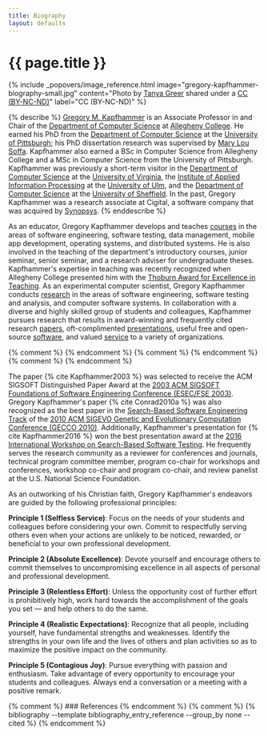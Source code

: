 ```yaml
---
title: Biography
layout: defaults
---
```


# {{ page.title }}

<!-- Include header image -->
{% include _popovers/image_reference.html image="gregory-kapfhammer-biography-small.jpg" content="Photo by <a href='https://www.facebook.com/tkpapinchak'>Tanya Greer</a> shared under a <a href='http://creativecommons.org/licenses/by-nc-nd/4.0/'>CC (BY-NC-ND)</a>" label="CC (BY-NC-ND)" %}

{% describe %}
[Gregory M. Kapfhammer]({{site.baseurl}}) is an Associate Professor in and Chair
of the [Department of Computer Science](http://www.cs.allegheny.edu) at
[Allegheny College](http://www.allegheny.edu). He earned his PhD from the
[Department of Computer Science](https://cs.pitt.edu) at the [University of
Pittsburgh](http://www.pitt.edu); his PhD dissertation research was supervised
by [Mary Lou Soffa](http://www.cs.virginia.edu/~soffa/). Kapfhammer also earned
a BSc in Computer Science from Allegheny College and a MSc in Computer Science
from the University of Pittsburgh. Kapfhammer was previously a short-term
visitor in the [Department of Computer Science](http://www.cs.virginia.edu) at
the [University of Virginia](http://www.virginia.edu), the [Institute of Applied
Information Processing](http://iai.mathematik.uni-ulm.de/en/index.html) at the
[University of Ulm](http://www.uni-ulm.de/en), and the [Department of Computer
Science](https://www.sheffield.ac.uk/dcs) at the [University of
Sheffield](http://www.sheffield.ac.uk/). In the past, Gregory Kapfhammer was a
research associate at Cigital, a software company that was acquired by
[Synopsys](https://www.synopsys.com/).
{% enddescribe %}

As an educator, Gregory Kapfhammer develops and teaches
[courses]({{site.baseurl}}teaching) in the areas of software engineering,
software testing, data management, mobile app development, operating systems,
and distributed systems. He is also involved in the teaching of the department's
introductory courses, junior seminar, senior seminar, and a research adviser for
undergraduate theses. Kapfhammer's expertise in teaching was recently recognized
when Allegheny College presented him with the [Thoburn Award for Excellence in
Teaching](https://sites.allegheny.edu/alumni/award-recipients/#thoburn). As an
experimental computer scientist, Gregory Kapfhammer conducts
[research]({{site.baseurl}}research/) in the areas of software engineering,
software testing and analysis, and computer software systems. In collaboration
with a diverse and highly skilled group of students and colleagues, Kapfhammer
pursues research that results in award-winning and frequently cited research
[papers]({{site.baseurl}}research/papers/), oft-complimented
[presentations]({{site.baseurl}}research/presentations/), useful free and
open-source [software]({{site.baseurl}}software/), and valued
[service]({{site.baseurl}}/service/) to a variety of organizations.

{% comment %} <a name="Kapfhammer2003-return"></a> {% endcomment %}
{% comment %} <a name="Conrad2010a-return"></a> {% endcomment %}
{% comment %} <a name="Kapfhammer2016-return"></a> {% endcomment %}

The paper {% cite Kapfhammer2003 %} was selected to receive the ACM SIGSOFT
Distinguished Paper Award at the [2003 ACM SIGSOFT Foundations of Software
Engineering Conference (ESEC/FSE 2003)](http://esecfse.cs.helsinki.fi/).
Gregory Kapfhammer's paper  {% cite Conrad2010a %} was also recognized as the
best paper in the [Search-Based Software Engineering
Track](http://www.sigevo.org/gecco-2010/organizers-tracks.html#sbse) of the
[2010 ACM SIGEVO Genetic and Evolutionary Computation Conference (GECCO
2010)](http://www.sigevo.org/gecco-2010/). Additionally, Kapfhammer's
presentation for {% cite Kapfhammer2016 %} won the best presentation award at
the [2016 International Workshop on Search-Based Software
Testing](https://cse.sc.edu/~ggay/sbst2016/). He frequently serves the research
community as a reviewer for conferences and journals, technical program
committee member, program co-chair for workshops and conferences, workshop
co-chair and program co-chair, and review panelist at the U.S. National Science
Foundation.

As an outworking of his Christian faith, Gregory Kapfhammer's endeavors are
guided by the following professional principles:

<b>Principle 1 (Selfless Service)</b>: Focus on the needs of your students and
colleagues before considering your own. Commit to respectfully serving others
even when your actions are unlikely to be noticed, rewarded, or beneficial to
your own professional development.

<b>Principle 2 (Absolute Excellence)</b>: Devote yourself and encourage others
to commit themselves to uncompromising excellence in all aspects of personal and
professional development.

**Principle 3 (Relentless Effort)**: Unless the opportunity cost of further
effort is prohibitively high, work hard towards the accomplishment of the goals
you set &mdash; and help others to do the same.

**Principle 4 (Realistic Expectations)**: Recognize that all people, including
yourself, have fundamental strengths and weaknesses.  Identify the strengths in
your own life and the lives of others and plan activities so as to maximize the
positive impact on the community.

**Principle 5 (Contagious Joy)**: Pursue everything with passion and enthusiasm.
Take advantage of every opportunity to encourage your students and colleagues.
Always end a conversation or a meeting with a positive remark.

{% comment %} ### References {% endcomment %}
{% comment %} {% bibliography --template bibliography_entry_reference --group_by none --cited %} {% endcomment %}
